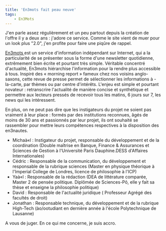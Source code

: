 ```yaml
---
title: 'En3mots fait peau neuve'
tags:
    - En3Mots
---
```


J'en parle assez régulièrement et un peu partout depuis la création de l'offre
il y a deux ans&nbsp;: j'adore ce service. Comme le site vient de muer pour un
look plus "2.0", j'en profite pour faire une piq&ucirc;re de rappel.

[](http://en3mots.com/) [En3mots ](http://en3mots.com/)est un service
d'information indépendant sur Internet, qui a la particularité de se présenter
sous la forme d'une newsletter quotidienne, extrêmement bien écrite et pourtant
très simple. Véritable concentré d'actualité, En3mots hiérarchise l'information
pour la rendre plus accessible à tous. Inspiré des «&nbsp;morning report&nbsp;»
fameux chez nos voisins anglo-saxons, cette revue de presse permet de
sélectionner les informations à -la-carte, par thèmes ou par centre d'intérêts.
L'enjeu est simple et pourtant novateur&nbsp;: retranscrire l'actualité de
manière concise et synthétique et permettre aux lecteurs pressés de recevoir
tous les matins, 6 jours sur 7, les news qui les intéressent.

En plus, on ne peut pas dire que les instigateurs du projet ne soient pas
vraiment à leur place&nbsp;: formés par des institutions reconnues, &acirc;gés
de moins de 30 ans et passionnés par leur projet, ils ont souhaité se rassembler
pour mettre leurs compétences respectives à la disposition des en3nautes.

-   Michaà«l&nbsp;: Instigateur du projet, responsable du développement et de la
    coordination (Double maîtrise en Banque, Finance &amp; Assurances et
    Sciences de Gestion à l'Université Paris Dauphine.DESS d'Affaires
    Internationales)
-   Cédric&nbsp;: Responsable de la communication, du développement et
    responsable de la rubrique sciences (Master en physique théorique à
    l'Imperial College de Londres, licence de philosophie à l'ICP)
-   Yaà«l&nbsp;: Responsable de la rédaction (DEA de littérature comparée,
    Master 2 de pensée politique. Diplômée de Sciences-Pô, elle y fait sa thèse
    et enseigne la philosophie politique)
-   David&nbsp;: Responsable de l'actualité juridique ( Professeur Agrégé des
    facultés de droit)
-   Jonathan&nbsp;: Responsable technique, du développement et de la rubrique
    High-Tech (ào/ootudiant en dernière année à l'école Polytechnique de
    Lausanne)

A vous de juger. En ce qui me concerne, je suis accro.
